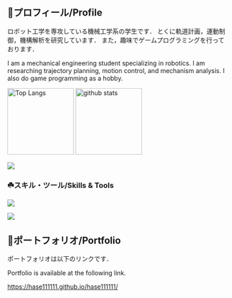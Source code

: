 
## 🌱プロフィール/Profile

ロボット工学を専攻している機械工学系の学生です．
とくに軌道計画，運動制御，機構解析を研究しています．
また，趣味でゲームプログラミングを行っております．

I am a mechanical engineering student specializing in robotics.
I am researching trajectory planning, motion control, and mechanism analysis.
I also do game programming as a hobby.

<p align="left">
  <img alt="Top Langs" height="150px" src="https://github-readme-stats.vercel.app/api/top-langs/?username=hase111111&count_private=true&layout=compact&show_icons=true&theme=onedark" />
  <img alt="github stats" height="150px" src="https://github-readme-stats.vercel.app/api?username=hase111111&theme=onedark&show_icons=ture" />
</p>

[![](https://github-readme-streak-stats.herokuapp.com/?user=hase111111&theme=dracula)](https://github-readme-streak-stats.herokuapp.com/?user=hase111111&theme=dracula)

### ☘️スキル・ツール/Skills & Tools
![](https://skillicons.dev/icons?i=c,cpp,python,cs,matlab)

![](https://skillicons.dev/icons?i=vscode,visualstudio,anaconda,blender,unreal,unity,git,github,arduino,ros,linux,ubuntu)


## 💬ポートフォリオ/Portfolio
ポートフォリオは以下のリンクです．

Portfolio is available at the following link.

https://hase111111.github.io/hase111111/
